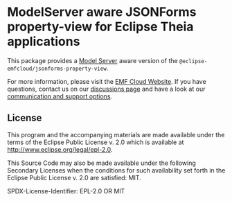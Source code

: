 # ModelServer aware JSONForms property-view for Eclipse Theia applications

This package provides a [Model Server](https://github.com/eclipse-emfcloud/emfcloud-modelserver) aware version of the `@eclipse-emfcloud/jsonforms-property-view`.

For more information, please visit the [EMF Cloud Website](https://www.eclipse.org/emfcloud/).
If you have questions, contact us on our [discussions page](https://github.com/eclipse-emfcloud/emfcloud/discussions)
and have a look at our [communication and support options](https://www.eclipse.org/emfcloud/contact/).

## License

This program and the accompanying materials are made available under the
terms of the Eclipse Public License v. 2.0 which is available at
<http://www.eclipse.org/legal/epl-2.0>.

This Source Code may also be made available under the following Secondary
Licenses when the conditions for such availability set forth in the Eclipse
Public License v. 2.0 are satisfied: MIT.

SPDX-License-Identifier: EPL-2.0 OR MIT
